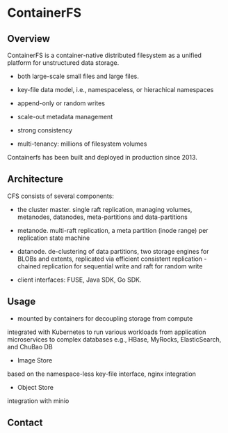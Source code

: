 # ContainerFS

## Overview

ContainerFS is a container-native distributed filesystem as a unified platform for unstructured data storage. 

* both large-scale small files and large files.

* key-file data model, i.e., namespaceless, or hierachical namespaces

* append-only or random writes

* scale-out metadata management

* strong consistency

* multi-tenancy: millions of filesystem volumes

Containerfs has been built and deployed in production since 2013.

## Architecture

CFS consists of several components:

* the cluster master. single raft replication, managing volumes, metanodes, datanodes, meta-partitions and data-partitions

* metanode. multi-raft replication, a meta partition (inode range) per replication state machine

* datanode. de-clustering of data partitions, two storage engines for BLOBs and extents, replicated via efficient consistent replication - chained replication for sequential write and raft for random write

* client interfaces: FUSE, Java SDK, Go SDK.

## Usage

* mounted by containers for decoupling storage from compute

integrated with Kubernetes to run various workloads from application microservices to complex databases e.g., HBase, MyRocks, ElasticSearch, and ChuBao DB

* Image Store

based on the namespace-less key-file interface, nginx integration

* Object Store

integration with minio

## Contact


